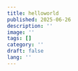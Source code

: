 ```yaml
---
title: helloworld
published: 2025-06-26
description: ''
image: ''
tags: []
category: ''
draft: false 
lang: ''
---
```

